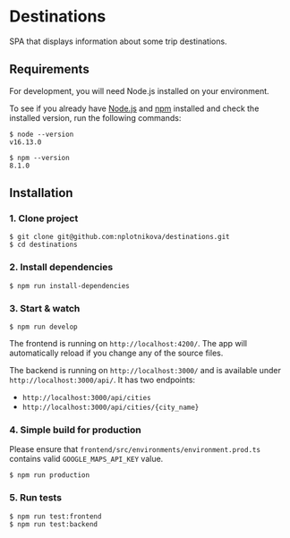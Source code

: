 # Destinations

SPA that displays information about some trip destinations.

## Requirements

For development, you will need Node.js installed on your environment.

To see if you already have [Node.js](http://nodejs.org/) and [npm](https://npmjs.org/) installed and check the installed version, run the following commands:

```shell script
$ node --version
v16.13.0

$ npm --version
8.1.0
```

## Installation

### 1. Clone project

```shell script
$ git clone git@github.com:nplotnikova/destinations.git
$ cd destinations
```

### 2. Install dependencies

```shell script
$ npm run install-dependencies
```

### 3. Start & watch

```shell script
$ npm run develop
```

The frontend is running on  `http://localhost:4200/`. The app will automatically reload if you change
any of the source files.

The backend is running on `http://localhost:3000/` and is available under `http://localhost:3000/api/`.
It has two endpoints:
* `http://localhost:3000/api/cities`
* `http://localhost:3000/api/cities/{city_name}`

### 4. Simple build for production
Please ensure that `frontend/src/environments/environment.prod.ts` contains valid `GOOGLE_MAPS_API_KEY` value. 

```shell script
$ npm run production
```

### 5. Run tests

```shell script
$ npm run test:frontend
$ npm run test:backend
```
